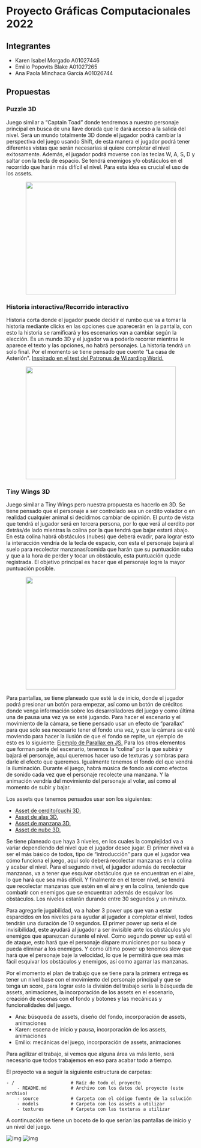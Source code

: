# Proyecto Gráficas Computacionales 2022

## Integrantes
* Karen Isabel Morgado A01027446
* Emilio Popovits Blake A01027265
* Ana Paola Minchaca García A01026744


## Propuestas 
### Puzzle 3D
Juego similar a “Captain Toad” donde tendremos a nuestro personaje principal en busca de una llave dorada que le dará acceso a la salida del nivel. Será un mundo totalmente 3D donde el jugador podrá cambiar la perspectiva del juego usando Shift, de esta manera el jugador podrá tener diferentes vistas que serán necesarias si quiere completar el nivel exitosamente. Además, el jugador podrá moverse con las teclas W, A, S, D y saltar con la tecla de espacio. Se tendrá enemigos y/o obstáculos en el recorrido que harán más difícil el nivel. Para esta idea es crucial el uso de los assets.

<p align="center">
  <img width="400" height="300" src="https://i.blogs.es/faf0f1/captain/840_560.jpg">
</p>

### Historia interactiva/Recorrido interactivo
Historia corta donde el jugador puede decidir el rumbo que va a tomar la historia mediante clicks en las opciones que aparecerán en la pantalla, con esto la historia se ramificará y los escenarios van a cambiar según la elección. Es un mundo 3D y el jugador va a poderlo recorrer mientras le aparece el texto y las opciones, no habrá personajes. La historia tendrá un solo final. Por el momento se tiene pensado que cuente "La casa de Asterión". [Inspirado en el test del Patronus de Wizarding World.](https://www.youtube.com/watch?v=4jTMGnALzwM)

<p align="center">
  <img width="400" height="300" src="https://user-images.githubusercontent.com/42215143/158502634-e51e8c72-db81-4941-9c87-5c28e640a6e9.png">
</p>

### Tiny Wings 3D
Juego similar a Tiny Wings pero nuestra propuesta es hacerlo en 3D. Se tiene pensado que el personaje a ser controlado sea un cerdito volador o en realidad cualquier animal si decidimos cambiar de opinión. El punto de vista que tendrá el jugador será en tercera persona, por lo que verá al cerdito por detrás/de lado mientras la colina por la que tendrá que bajar estará abajo. En esta colina habrá obstáculos (nubes) que deberá evadir, para lograr esto la interacción vendría de la tecla de espacio, con esta el personaje bajará al suelo para recolectar manzanas/comida que harán que su puntuación suba y que a la hora de perder y tocar un obstáculo, esta puntuación quede registrada. El objetivo principal es hacer que el personaje logre la mayor puntuación posible. 

<p align="center">
  <img width="400" height="300" src="https://www.cnet.com/a/img/resize/6e06af91b18323fa1df098972e5afdb5fc1e9f9e/hub/2011/02/28/23d65373-cbf2-11e2-9a4a-0291187b029a/orig-tw1.jpg?auto=webp&width=768">
</p>

Para pantallas, se tiene planeado que esté la de inicio, donde el jugador podrá presionar un botón para empezar, así como un botón de créditos donde venga información sobre los desarrolladores del juego y como última una de pausa una vez ya se esté jugando. Para hacer el escenario y el movimiento de la cámara, se tiene pensado usar un efecto de “parallax” para que solo sea necesario tener el fondo una vez, y que la cámara se esté moviendo para hacer la ilusión de que el fondo se repite, un ejemplo de esto es lo siguiente: [Ejemplo de Parallax en JS.](https://codepen.io/novogrammer/pen/eJzVRz) Para los otros elementos que forman parte del escenario, tenemos la “colina” por la que subirá y bajará el personaje, aquí queremos hacer uso de texturas y sombras para darle el efecto que queremos. Igualmente tenemos el fondo del que vendrá la iluminación. Durante el juego, habrá música de fondo así como efectos de sonido cada vez que el personaje recolecte una manzana. Y la animación vendría del movimiento del personaje al volar, así como al momento de subir y bajar. 

Los assets que tenemos pensados usar son los siguientes:
* [Asset de cerdito/cuchi 3D.](https://www.cgtrader.com/free-3d-models/animals/mammal/cute-pig-e9e66a0b-5d45-49c8-bb4b-2cd97ac16037)
* [Asset de alas 3D.](https://www.cgtrader.com/free-3d-models/character/other/angel-wings-type-3)
* [Asset de manzana 3D.](https://www.turbosquid.com/3d-models/apple-cartoon-3d-1495154)
* [Asset de nube 3D.](https://www.turbosquid.com/3d-models/cloud-3d-model-1340488)

Se tiene planeado que haya 3 niveles, en los cuales la complejidad va a variar dependiendo del nivel que el jugador desee jugar. El primer nivel va a ser el más básico de todos, tipo de “introducción” para que el jugador vea cómo funciona el juego, aquí solo deberá recolectar manzanas en la colina y acabar el nivel. Para el segundo nivel, el jugador además de recolectar manzanas, va a tener que esquivar obstáculos que se encuentran en el aire, lo que hará que sea más difícil. Y finalmente en el tercer nivel, se tendrá que recolectar manzanas que estén en el aire y en la colina, teniendo que combatir con enemigos que se encuentran además de esquivar los obstáculos. Los niveles estarán durando entre 30 segundos y un minuto.

Para agregarle jugabilidad, va a haber 3 power ups que van a estar esparcidos en los niveles para ayudar al jugador a completar el nivel, todos tendrán una duración de 10 segundos. El primer power up sería el de invisibilidad, este ayudará al jugador a ser invisible ante los obstáculos y/o enemigos que aparezcan durante el nivel. Como segundo power up está el de ataque, esto hará que el personaje dispare municiones por su boca y pueda eliminar a los enemigos. Y como último power up tenemos slow que hará que el personaje baje la velocidad, lo que le permitirá que sea más fácil esquivar los obstáculos y enemigos, así como agarrar las manzanas.

Por el momento el plan de trabajo que se tiene para la primera entrega es tener un nivel base con el movimiento del personaje principal y que se tenga un score, para lograr esto la división del trabajo sería la búsqueda de assets, animaciones, la incorporación de los assets en el escenario, creación de escenas con el fondo y botones y las mecánicas y funcionalidades del juego. 
* Ana: búsqueda de assets, diseño del fondo, incorporación de assets, animaciones
* Karen: escena de inicio y pausa, incorporación de los assets, animaciones
* Emilio: mecánicas del juego, incorporación de assets, animaciones

Para agilizar el trabajo, si vemos que alguna área va más lento, será necesario que todos trabajemos en eso para acabar todo a tiempo. 

El proyecto va a seguir la siguiente estructura de carpetas:
```
- / 			        # Raíz de todo el proyecto
    - README.md			# Archivo con los datos del proyecto (este archivo)
    - source			# Carpeta con el código fuente de la solución
    - models			# Carpeta con los assets a utilizar
    - textures			# Carpeta con las texturas a utilizar
```


A continuación se tiene un boceto de lo que serían las pantallas de inicio y un nivel del juego. 

![img](https://cdn.discordapp.com/attachments/853383945805758464/954559756561944586/unknown.png)
![img](https://cdn.discordapp.com/attachments/853383945805758464/954559809426976788/unknown.png)




